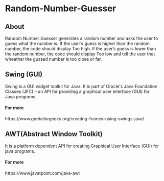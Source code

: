 # Random-Number-Guesser
<h2>About</h2>
Random Number Guesser generates a random number and asks the user to guess what the number is. If the user’s guess is higher than the random number, the code should display Too high. If the user’s guess is lower than the random number, the code should display Too low and tell the user that wheather the gussed number is too close or far.

<h2>Swing (GUI) </h2>
Swing is a GUI widget toolkit for Java. It is part of Oracle's Java Foundation Classes (JFC) – an API for providing a graphical user interface (GUI) for Java programs.
<h4>For more</h4> https://www.geeksforgeeks.org/creating-frames-using-swings-java/

 <h2> AWT(Abstract Window Toolkit) </h2>
It is a platform dependent API for creating Graphical User Interface (GUI) for java programs.
<h4>For more</h4>https://www.javatpoint.com/java-awt
<br>
